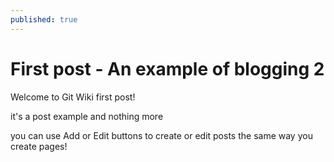 ```yaml
---
published: true
---
```

# First post - An example of blogging 2

Welcome to Git Wiki first post!

it's a post example and nothing more

you can use Add or Edit buttons to create or edit posts the same way you create pages!
